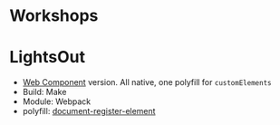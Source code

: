 # Workshops


# LightsOut
* [Web Component](https://github.com/ripter/Workshops/tree/custom_element/lightsOut) version. All native, one polyfill for `customElements`
 * Build: Make
 * Module: Webpack
 * polyfill: [document-register-element]( https://github.com/WebReflection/document-register-element)

 
